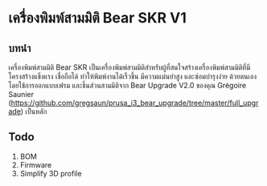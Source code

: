 # เครื่องพิมพ์สามมิติ Bear SKR V1
## บทนำ
เครื่องพิมพ์สามมิติ Bear SKR เป็นเครื่องพิมพ์สามมิติสำหรับผู้ที่สนใจสร้างเครื่องพิมพ์สามมิติที่มีโครงสร้างแข็งแรง เชื่อถือได้ ทำให้พิมพ์งานได้เร็วขึ้น มีความแม่นยำสูง และซ่อมบำรุงง่าย ด้วยตนเอง โดยใช้การออกแบบเฟรม และชิ้นส่วนสามมิติจาก Bear Upgrade V2.0 ของคุณ Grégoire Saunier (https://github.com/gregsaun/prusa_i3_bear_upgrade/tree/master/full_upgrade) เป็นหลัก

## Todo
1. BOM
2. Firmware
3. Simplify 3D profile
